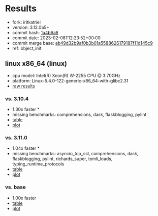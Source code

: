 # Results

- fork: iritkatriel
- version: 3.12.0a5+
- commit hash: [1a4b9a9](https://github.com/iritkatriel/cpython/commit/1a4b9a9)
- commit date: 2023-02-08T12:23:52+00:00
- commit merge base: [eb49d32b9af0b3b01a5588626179187f11d145c9](https://github.com/iritkatriel/cpython/commit/eb49d32b9af0b3b01a5588626179187f11d145c9)
- ref: object_init

## linux x86_64 (linux)

- cpu model: Intel(R) Xeon(R) W-2255 CPU @ 3.70GHz
- platform: Linux-5.4.0-122-generic-x86_64-with-glibc2.31
- [raw results](bm-20230208-linux-x86_64-iritkatriel-object_init-3.12.0a5%2B-1a4b9a9.json)

### vs. 3.10.4

- 1.30x faster \*
- missing benchmarks: comprehensions, dask, flaskblogging, pylint
- [table](bm-20230208-linux-x86_64-iritkatriel-object_init-3.12.0a5%2B-1a4b9a9-vs-3.10.4.md)
- [plot](bm-20230208-linux-x86_64-iritkatriel-object_init-3.12.0a5%2B-1a4b9a9-vs-3.10.4.png)

### vs. 3.11.0

- 1.04x faster \*
- missing benchmarks: asyncio_tcp_ssl, comprehensions, dask, flaskblogging, pylint, richards_super, tomli_loads, typing_runtime_protocols
- [table](bm-20230208-linux-x86_64-iritkatriel-object_init-3.12.0a5%2B-1a4b9a9-vs-3.11.0.md)
- [plot](bm-20230208-linux-x86_64-iritkatriel-object_init-3.12.0a5%2B-1a4b9a9-vs-3.11.0.png)

### vs. base

- 1.00x faster
- [table](bm-20230208-linux-x86_64-iritkatriel-object_init-3.12.0a5%2B-1a4b9a9-vs-base.md)
- [plot](bm-20230208-linux-x86_64-iritkatriel-object_init-3.12.0a5%2B-1a4b9a9-vs-base.png)

